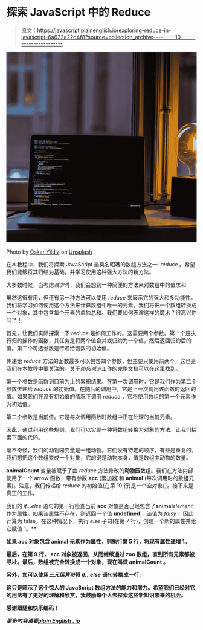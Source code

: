 # 探索 JavaScript 中的 Reduce

> 原文：<https://javascript.plainenglish.io/exploring-reduce-in-javascript-6a622a22d4f8?source=collection_archive---------10----------------------->

![](img/77346050dff0d408eb8447fd119eec33.png)

Photo by [Oskar Yildiz](https://unsplash.com/@oskaryil?utm_source=medium&utm_medium=referral) on [Unsplash](https://unsplash.com?utm_source=medium&utm_medium=referral)

在本教程中，我们将探索 JavaScript 最臭名昭著的数组方法之一: *reduce* 。希望我们能够将其归结为基础，并学习使用这种强大方法的新方法。

大多数时候，当考虑*减少*时，我们会想到一种简便的方法来对数组中的值求和:

虽然这很有用，但还有另一种方法可以使用 *reduce* 来展示它的强大和多功能性。我们将学习如何使用这个方法来计算数组中唯一的元素。我们将把一个数组转换成一个对象，其中包含每个元素的单独总和。我们要如何表演这样的魔术？很高兴你问了！

首先，让我们实际探索一下 *reduce* 是如何工作的。这需要两个参数。第一个是执行归约操作的函数，其任务是将两个值合并或归约为一个值，然后返回归约后的值。第二个可选参数是传递给函数的初始值。

传递给 *reduce* 方法的函数最多可以包含四个参数，但主要只使用前两个，这也是我们在本教程中要关注的。关于*如何减少*工作的完整文档可以在[这里](https://developer.mozilla.org/en-US/docs/Web/JavaScript/Reference/Global_Objects/Array/Reduce)找到。

第一个参数是函数到目前为止的累积结果。在第一次调用时，它是我们作为第二个参数传递给 *reduce* 的初始值。在随后的调用中，它是上一次调用该函数时返回的值。如果我们在没有初始值的情况下调用 *reduce* ，它将使用数组的第一个元素作为初始值。

第二个参数是当前值。它是每次调用函数时数组中正在处理的当前元素。

因此，通过利用这些规则，我们可以实现一种将数组转换为对象的方法。让我们探索下面的代码。

毫不奇怪，我们的动物园变量是一组动物。它们没有特定的顺序，有些是重复的。我们想把这个数组变成一个对象，它的键是动物本身，值是数组中动物的数量。

**animalCount** 变量被赋予了由 *reduce* 方法修改的**动物园**数组。我们在方法内部使用了一个 arrow 函数，带有参数 **acc** (累加器)和 **animal** (每次调用时的数组元素)。注意，我们传递给 *reduce* 的初始值(在第 10 行)是一个空对象{}。接下来是真正的工作。

我们的 *if…else* 语句的第一行检查当前 **acc** 对象是否已经包含了**animal***element*作为属性。如果该属性不存在，则返回一个值 **undefined** ，该值为 *falsy* ，因此计算为 false。在这种情况下，执行 *else* 子句(在第 7 行)，创建一个新的属性并给它赋值 1。**

**如果 **acc** 对象包含 **animal** 元素作为属性，则执行第 5 行，将现有属性递增 1。**

**最后，在第 9 行， **acc** 对象被返回，从而继续通过 **zoo** 数组，直到所有元素都被寻址。最后，数组被完全转换成一个对象，现在叫做 **animalCount** 。**

**另外，您可以使用*三元运算符*将 *if…else* 语句转换成一行:**

**这只是暗示了这个惊人的 JavaScript 数组方法的能力和潜力。希望我们已经对它的用法有了更好的理解和欣赏，我鼓励每个人去探索这些新知识带来的机会。**

**感谢跟随和快乐编码！**

***更多内容请看*[*plain English . io*](http://plainenglish.io/)**